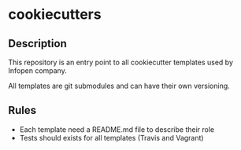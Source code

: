 # cookiecutters

## Description
This repository is an entry point to all cookiecutter templates used by Infopen
company.

All templates are git submodules and can have their own versioning.

## Rules
- Each template need a README.md file to describe their role
- Tests should exists for all templates (Travis and Vagrant)

